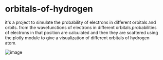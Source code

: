 # orbitals-of-hydrogen
it's a project to simulate the probability of electrons in different orbitals and orbits.
from the wavefunctions of electrons in different orbitals,probabilities of electrons in that position  are calculated  and then they are scattered using the plotly module to give a visualization of different orbitals of hydrogen atom.

![image](https://user-images.githubusercontent.com/56817234/165313294-d1ac3d5a-4253-4596-980a-d3ed24d9951f.png)

